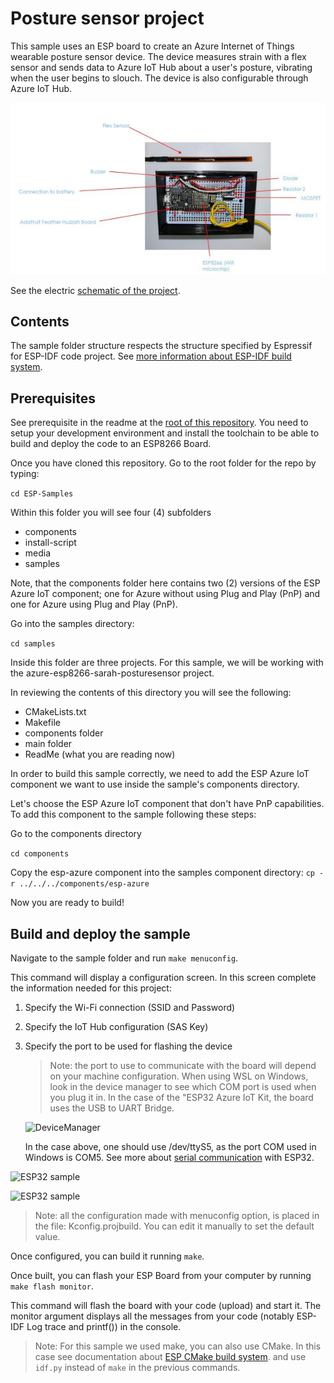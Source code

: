 # Posture sensor project

This sample uses an ESP board to create an Azure Internet of Things wearable posture sensor device. The device measures strain with a flex sensor and sends data to Azure IoT Hub about a user's posture, vibrating when the user begins to slouch. The device is also configurable through Azure IoT Hub. 

![Sarah's project](https://github.com/Azure-Samples/ESP-Samples/blob/master/media/sarah_project.JPG)

See the electric [schematic of the project](./PostureSensorSchematicLabeled.pdf).

## Contents

The sample folder structure respects the structure specified by Espressif for ESP-IDF code project. See [more information about ESP-IDF build system](https://docs.espressif.com/projects/esp-idf/en/v3.3/api-guides/build-system.html).

## Prerequisites

See prerequisite in the readme at the [root of this repository](https://github.com/Azure-Samples/ESP-Samples#prerequisites). You need to setup your development environment and install the toolchain to be able to build and deploy the code to an ESP8266 Board.

Once you have cloned this repository.  Go to the root folder for the repo by typing:

```cd ESP-Samples```

Within this folder you will see four (4) subfolders

* components
* install-script
* media
* samples

Note, that the components folder here contains two (2) versions of the ESP Azure IoT component; one for Azure without using Plug and Play (PnP) and one for Azure using Plug and Play (PnP).

Go into the samples directory:

`cd samples`

Inside this folder are three projects. For this sample, we will be working with the azure-esp8266-sarah-posturesensor project.

In reviewing the contents of this directory you will see the following:

* CMakeLists.txt
* Makefile
* components folder
* main folder
* ReadMe (what you are reading now)

In order to build this sample correctly, we need to add the ESP Azure IoT component we want to use inside the sample's components directory.

Let's choose the ESP Azure IoT component that don't have PnP capabilities. To add this component to the sample following these steps:

Go to the components directory

`cd components`

Copy the esp-azure component into the samples component directory:
`cp -r ../../../components/esp-azure`

Now you are ready to build!

## Build and deploy the sample

Navigate to the sample folder and run `make menuconfig`.

This command will display a configuration screen. In this screen complete the information needed for this project:

1. Specify the Wi-Fi connection (SSID and Password)
2. Specify the IoT Hub configuration (SAS Key)
3. Specify the port to be used for flashing the device

   > Note: the port to use to communicate with the board will depend on your machine configuration. When using WSL on Windows, look in the device manager to see which COM port is used when you plug it in. In the case of the "ESP32 Azure IoT Kit, the board uses the USB to UART Bridge.

   ![DeviceManager](https://github.com/Azure-Samples/ESP-Samples/blob/master/media/deviceManager.JPG)

   In the case above, one should use /dev/ttyS5, as the port COM used in Windows is COM5. See more about [serial communication](https://docs.espressif.com/projects/esp-idf/en/stable/get-started/establish-serial-connection.html#connect-esp32-to-pc) with ESP32.

![ESP32 sample](https://github.com/Azure-Samples/ESP-Samples/blob/master/media/cfg_menu.JPG)

![ESP32 sample](https://github.com/Azure-Samples/ESP-Samples/blob/master/media/cfg_IoTHub.JPG)

> Note: all the configuration made with menuconfig option, is placed in the file: Kconfig.projbuild. You can edit it manually to set the default value.

Once configured, you can build it running `make`.

Once built, you can flash your ESP Board from your computer by running `make flash monitor`.

This command will flash the board with your code (upload) and start it. The monitor argument displays all the messages from your code (notably ESP-IDF Log trace and printf()) in the console.

> Note: For this sample we used make, you can also use CMake. In this case see documentation about [ESP CMake build system](https://docs.espressif.com/projects/esp-idf/en/v3.3/api-guides/build-system-cmake.html). and use `idf.py` instead of `make` in the previous commands.
